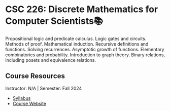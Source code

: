 # CSC 226: 	Discrete Mathematics for Computer Scientists📚
Propositional logic and predicate calculus. Logic gates and circuits. Methods of proof. Mathematical induction. Recursive definitions and functions. Solving recurrences. Asymptotic growth of functions. Elementary combinatorics and probability. Introduction to graph theory. Binary relations, including posets and equivalence relations.

## Course Resources
Instructor: N/A | Semester: Fall 2024
* [Syllabus]()
* [Course Website](https://www.csc.ncsu.edu/courses/outcomes.php?uniq_id=8000025)
